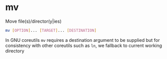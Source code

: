 # mv

Move file(s)/director(y|ies)

```sh
mv [OPTION]... [TARGET]... [DESTINATION]
```

In GNU coreutils `mv` requires a destination argument to be supplied but for consistency with other coreutils such as `ln`, we fallback to current working directory